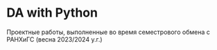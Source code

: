 # DA with Python
Проектные работы, выполненные во время семестрового обмена с РАНХиГС (весна 2023/2024 у.г.)
